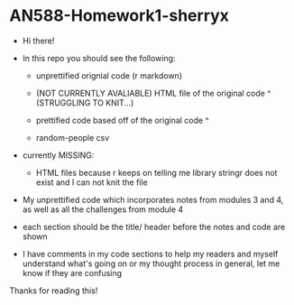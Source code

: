 # AN588-Homework1-sherryx

-   Hi there!

-   In this repo you should see the following:

    -   unprettified orignial code (r markdown)

    -   (NOT CURRENTLY AVALIABLE) HTML file of the original code \^ (STRUGGLING TO KNIT...)

    -   prettified code based off of the original code \^

    -   random-people csv

-   currently MISSING:

    -   HTML files because r keeps on telling me library stringr does not exist and I can not knit the file

-   My unprettified code which incorporates notes from modules 3 and 4, as well as all the challenges from module 4

-   each section should be the title/ header before the notes and code are shown

-   I have comments in my code sections to help my readers and myself understand what's going on or my thought process in general, let me know if they are confusing

Thanks for reading this!
